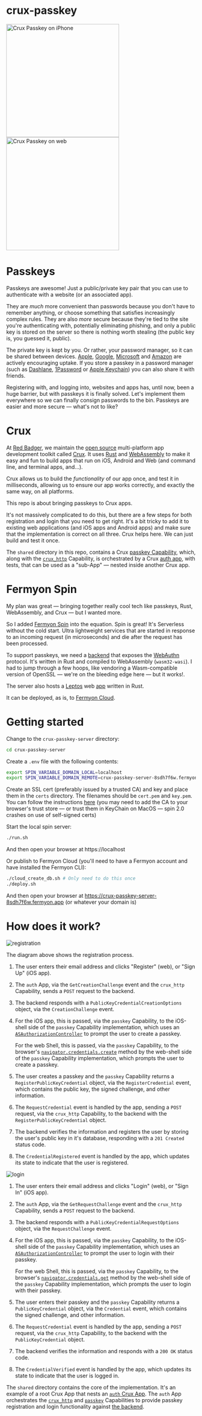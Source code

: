 # crux-passkey

<div>
  <img src="./docs/iOS.png" width="300" alt="Crux Passkey on iPhone" />
  <img src="./docs/web.png" width="300" alt="Crux Passkey on web" style="vertical-align: top;" />
</div>

# Passkeys

Passkeys are awesome! Just a public/private key pair that you can use to
authenticate with a website (or an associated app).

They are _much_ more convenient than passwords because you don't have to
remember anything, or choose something that satisfies increasingly complex
rules. They are also _more_ secure because they're tied to the site you're
authenticating with, potentially eliminating phishing, and only a public key is
stored on the server so there is nothing worth stealing (the public key is, you
guessed it, public).

The private key is kept by you. Or rather, your password manager, so it can be
shared between devices.
[Apple](https://support.apple.com/en-gb/guide/iphone/iphf538ea8d0/ios),
[Google](https://blog.google/technology/safety-security/the-beginning-of-the-end-of-the-password/),
[Microsoft](https://support.microsoft.com/en-us/windows/passkeys-in-windows-301c8944-5ea2-452b-9886-97e4d2ef4422)
and
[Amazon](https://www.aboutamazon.com/news/retail/amazon-passwordless-sign-in-passkey)
are actively encouraging uptake. If you store a passkey in a password manager
(such as [Dashlane](https://www.dashlane.com/passkeys),
[1Password](https://1password.com/product/passkeys) or
[Apple Keychain](https://support.apple.com/en-gb/guide/iphone/iph82d6721b2/17.0/ios/17.0))
you can also share it with friends.

Registering with, and logging into, websites and apps has, until now, been a
huge barrier, but with passkeys it is finally solved. Let's implement them
everywhere so we can finally consign passwords to the bin. Passkeys are easier
and more secure — what's not to like?

# Crux

At [Red Badger](https://red-badger.com/), we maintain the
[open source](https://github.com/redbadger/crux) multi-platform app development
toolkit called [Crux](https://red-badger.com/crux). It uses
[Rust](https://www.rust-lang.org/) and [WebAssembly](https://webassembly.org/)
to make it easy and fun to build apps that run on iOS, Android and Web (and
command line, and terminal apps, and...).

Crux allows us to build the _functionality_ of our app once, and test it in
milliseconds, allowing us to ensure our app works correctly, and exactly the
same way, on all platforms.

This repo is about bringing passkeys to Crux apps.

It's not massively complicated to do this, but there are a few steps for both
registration and login that you need to get right. It's a bit tricky to add it
to existing web applications (and iOS apps and Android apps) and make sure that
the implementation is correct on all three. Crux helps here. We can just build
and test it once.

The `shared` directory in this repo, contains a Crux
[passkey Capability](./shared/src/capabilities/passkey.rs), which, along with
the [`crux_http`](https://crates.io/crates/crux_http) Capability, is
orchestrated by a Crux [auth app](./shared/src/app/auth/mod.rs), with tests,
that can be used as a "sub-App" — nested inside another Crux app.

# Fermyon Spin

My plan was great — bringing together really cool tech like passkeys, Rust,
WebAssembly, and Crux — but I wanted more.

So I added [Fermyon Spin](https://www.fermyon.com/spin) into the equation. Spin
is great! It's Serverless without the cold start. Ultra lightweight services
that are started in response to an incoming request (in microseconds) and die
after the request has been processed.

To support passkeys, we need a
[backend](./crux-passkey-server/webauthn/src/lib.rs) that exposes the
[WebAuthn](https://en.wikipedia.org/wiki/WebAuthn) protocol. It's written in
Rust and compiled to WebAssembly (`wasm32-wasi`). I had to jump through a few
hoops, like vendoring a Wasm-compatible version of OpenSSL — we're on the
bleeding edge here — but it works!.

The server also hosts a [Leptos](https://leptos.dev/) web
[app](./web-leptos/src/main.rs) written in Rust.

It can be deployed, as is, to [Fermyon Cloud](https://www.fermyon.com/cloud).

# Getting started

Change to the `crux-passkey-server` directory:

```bash
cd crux-passkey-server
```

Create a `.env` file with the following contents:

```bash
export SPIN_VARIABLE_DOMAIN_LOCAL=localhost
export SPIN_VARIABLE_DOMAIN_REMOTE=crux-passkey-server-8sdh7f6w.fermyon.app # Change this to your own domain
```

Create an SSL cert (preferably issued by a trusted CA) and key and place them in
the `certs` directory. The filenames should be `cert.pem` and `key.pem`. You can
follow the instructions
[here](https://www.section.io/engineering-education/how-to-get-ssl-https-for-localhost/)
(you may need to add the CA to your browser's trust store — or trust them in
KeyChain on MacOS — spin 2.0 crashes on use of self-signed certs)

Start the local spin server:

```bash
./run.sh
```

And then open your browser at https://localhost

Or publish to Fermyon Cloud (you'll need to have a Fermyon account and have
installed the Fermyon CLI):

```bash
./cloud_create_db.sh # Only need to do this once
./deploy.sh
```

And then open your browser at https://crux-passkey-server-8sdh7f6w.fermyon.app
(or whatever your domain is)

# How does it work?

![registration](./docs/registration.png)

The diagram above shows the registration process.

1.  The user enters their email address and clicks "Register" (web), or "Sign
    Up" (iOS app).

2.  The `auth` App, via the `GetCreationChallenge` event and the `crux_http`
    Capability, sends a `POST` request to the backend.

3.  The backend responds with a `PublicKeyCredentialCreationOptions` object, via
    the `CreationChallenge` event.

4.  For the iOS app, this is passed, via the `passkey` Capability, to the
    iOS-shell side of the `passkey` Capability implementation, which uses an
    [`ASAuthorizationController`](https://developer.apple.com/documentation/authenticationservices/asauthorizationcontroller)
    to prompt the user to create a passkey.

    For the web Shell, this is passed, via the `passkey` Capability, to the
    browser's
    [`navigator.credentials.create`](https://developer.mozilla.org/en-US/docs/Web/API/CredentialsContainer/create)
    method by the web-shell side of the `passkey` Capability implementation,
    which prompts the user to create a passkey.

5.  The user creates a passkey and the `passkey` Capability returns a
    `RegisterPublicKeyCredential` object, via the `RegisterCredential` event,
    which contains the public key, the signed challenge, and other information.

6.  The `RequestCredential` event is handled by the app, sending a `POST`
    request, via the `crux_http` Capability, to the backend with the
    `RegisterPublicKeyCredential` object.

7.  The backend verifies the information and registers the user by storing the
    user's public key in it's database, responding with a `201 Created` status
    code.

8.  The `CredentialRegistered` event is handled by the app, which updates its
    state to indicate that the user is registered.

![login](./docs/logging_in.png)

1. The user enters their email address and clicks "Login" (web), or "Sign In"
   (iOS app).

2. The `auth` App, via the `GetRequestChallenge` event and the `crux_http`
   Capability, sends a `POST` request to the backend.

3. The backend responds with a `PublicKeyCredentialRequestOptions` object, via
   the `RequestChallenge` event.

4. For the iOS app, this is passed, via the `passkey` Capability, to the
   iOS-shell side of the `passkey` Capability implementation, which uses an
   [`ASAuthorizationController`](https://developer.apple.com/documentation/authenticationservices/asauthorizationcontroller)
   to prompt the user to login with their passkey.

   For the web Shell, this is passed, via the `passkey` Capability, to the
   browser's
   [`navigator.credentials.get`](https://developer.mozilla.org/en-US/docs/Web/API/CredentialsContainer/get)
   method by the web-shell side of the `passkey` Capability implementation,
   which prompts the user to login with their passkey.

5. The user enters their passkey and the `passkey` Capability returns a
   `PublicKeyCredential` object, via the `Credential` event, which contains the
   signed challenge, and other information.

6. The `RequestCredential` event is handled by the app, sending a `POST`
   request, via the `crux_http` Capability, to the backend with the
   `PublicKeyCredential` object.

7. The backend verifies the information and responds with a `200 OK` status
   code.

8. The `CredentialVerified` event is handled by the app, which updates its state
   to indicate that the user is logged in.

The `shared` directory contains the core of the implementation. It's an example
of a root Crux App that nests an
[`auth` Crux App](./shared/src/app/auth/mod.rs). The `auth` App orchestrates the
[`crux_http`](https://crates.io/crates/crux_http) and
[`passkey`](./shared/src/capabilities/passkey.rs) Capabilities to provide
passkey registration and login functionality against
[the backend](./crux-passkey-server/webauthn/src/lib.rs).
